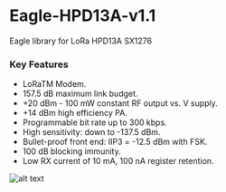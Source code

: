 # Eagle-HPD13A-v1.1
Eagle library for LoRa HPD13A SX1276 

### Key Features 

- LoRaTM Modem.
- 157.5 dB maximum link budget.
- +20 dBm - 100 mW constant RF output vs. V supply.
- +14 dBm high efficiency PA.
- Programmable bit rate up to 300 kbps.
- High sensitivity: down to -137.5 dBm.
- Bullet-proof front end: IIP3 = -12.5 dBm with FSK.
- 100 dB blocking immunity.
- Low RX current of 10 mA, 100 nA register retention.

![alt text](https://drive.google.com/open?id=1Y7hVv48iRiDch09T29Y8exAoAagq3qT7)

